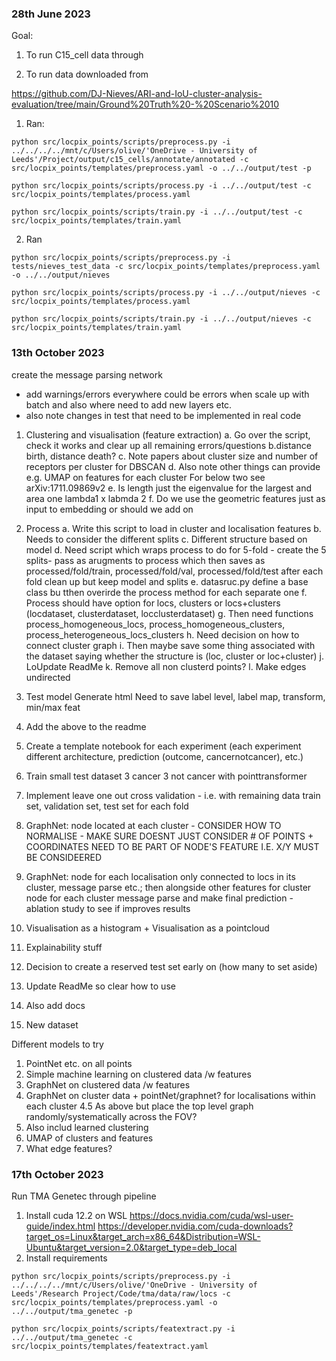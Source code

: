### 28th June 2023

Goal: 

1. To run C15_cell data through

2. To run data downloaded from 

https://github.com/DJ-Nieves/ARI-and-IoU-cluster-analysis-evaluation/tree/main/Ground%20Truth%20-%20Scenario%2010

1. Ran:

```
python src/locpix_points/scripts/preprocess.py -i ../../../../mnt/c/Users/olive/'OneDrive - University of Leeds'/Project/output/c15_cells/annotate/annotated -c src/locpix_points/templates/preprocess.yaml -o ../../output/test -p
```
```
python src/locpix_points/scripts/process.py -i ../../output/test -c src/locpix_points/templates/process.yaml
```
```
python src/locpix_points/scripts/train.py -i ../../output/test -c src/locpix_points/templates/train.yaml
```

2. Ran

```
python src/locpix_points/scripts/preprocess.py -i tests/nieves_test_data -c src/locpix_points/templates/preprocess.yaml -o ../../output/nieves
```
```
python src/locpix_points/scripts/process.py -i ../../output/nieves -c src/locpix_points/templates/process.yaml
```
```
python src/locpix_points/scripts/train.py -i ../../output/nieves -c src/locpix_points/templates/train.yaml
```

### 13th October 2023

create the message parsing network
- add warnings/errors everywhere could be errors when scale up with batch and also where need to add new layers etc.
- also note changes in test that need to be implemented in real code


1. Clustering and visualisation (feature extraction)
    a. Go over the script, check it works and clear up all remaining errors/questions
    b.distance birth, distance death?
    c. Note papers about cluster size and number of receptors per cluster for DBSCAN
    d. Also note other things can provide e.g. UMAP on features for each cluster
    For below two see arXiv:1711.09869v2
    e. Is length just the eigenvalue for the largest and area one lambda1 x labmda 2
    f. Do we use the geometric features just as input to embedding or should we add on
2. Process
    a. Write this script to load in cluster and localisation features
    b. Needs to consider the different splits
    c. Different structure based on model
    d. Need script which wraps process to do for 5-fold - create the 5 splits- pass as arugments to process which then saves as processed/fold/train, processed/fold/val, processed/fold/test after each fold clean up but keep model and splits
    e. datasruc.py define a base class bu tthen overirde the process method for each separate one 
    f. Process should have option for locs, clusters or locs+clusters (locdataset, clusterdataset, locclusterdataset)
    g. Then need functions process_homogeneous_locs, process_homogeneous_clusters, process_heterogeneous_locs_clusters
    h. Need decision on how to connect cluster graph
    i. Then maybe save some thing associated with the dataset saying whether the structure is (loc, cluster or loc+cluster)
    j. LoUpdate ReadMe
    k. Remove all non clusterd points?
    l. Make edges undirected
3. Test model
Generate html
Need to save label level, label map, transform, min/max feat

2. Add the above to the readme
3. Create a template notebook for each experiment (each experiment different architecture, prediction (outcome, cancernotcancer), etc.)
4. Train small test dataset 3 cancer 3 not cancer with pointtransformer
5. Implement leave one out cross validation - i.e. with remaining data train set, validation set, test set for each fold
6. GraphNet: node located at each cluster - CONSIDER HOW TO NORMALISE - MAKE SURE DOESNT JUST CONSIDER # OF POINTS + COORDINATES NEED TO BE PART OF NODE'S FEATURE I.E. X/Y MUST BE CONSIDEERED
7. GraphNet: node for each localisation only connected to locs in its cluster, message parse etc.; then alongside other features for cluster node for each cluster message parse and make final prediction - ablation study to see if improves results
8. Visualisation as a histogram + Visualisation as a pointcloud
9. Explainability stuff
10. Decision to create a reserved test set early on (how many to set aside)
11. Update ReadMe so clear how to use
12. Also add docs
13. New dataset

Different models to try

1. PointNet etc. on all points
2. Simple machine learning on clustered data /w features
3. GraphNet on clustered data /w features
4. GraphNet on cluster data + pointNet/graphnet? for localisations within each cluster
4.5 As above but place the top level graph randomly/systematically across the FOV?
5. Also includ learned clustering
6. UMAP of clusters and features
7. What edge features?

### 17th October 2023

Run TMA Genetec through pipeline

1. Install cuda 12.2 on WSL https://docs.nvidia.com/cuda/wsl-user-guide/index.html https://developer.nvidia.com/cuda-downloads?target_os=Linux&target_arch=x86_64&Distribution=WSL-Ubuntu&target_version=2.0&target_type=deb_local 
2. Install requirements 

```
python src/locpix_points/scripts/preprocess.py -i ../../../../mnt/c/Users/olive/'OneDrive - University of Leeds'/Research Project/Code/tma/data/raw/locs -c src/locpix_points/templates/preprocess.yaml -o ../../output/tma_genetec -p

python src/locpix_points/scripts/featextract.py -i ../../output/tma_genetec -c src/locpix_points/templates/featextract.yaml
```


